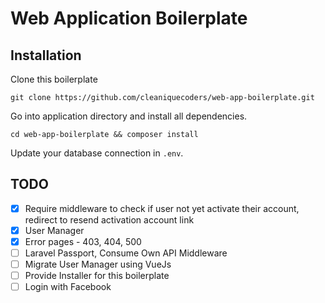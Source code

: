 # Web Application Boilerplate

## Installation

Clone this boilerplate

```
git clone https://github.com/cleaniquecoders/web-app-boilerplate.git
```

Go into application directory and install all dependencies.

```
cd web-app-boilerplate && composer install
```

Update your database connection in `.env`.

## TODO

- [x] Require middleware to check if user not yet activate their account, redirect to resend activation account link
- [x] User Manager
- [x] Error pages - 403, 404, 500
- [ ] Laravel Passport, Consume Own API Middleware
- [ ] Migrate User Manager using VueJs
- [ ] Provide Installer for this boilerplate
- [ ] Login with Facebook
